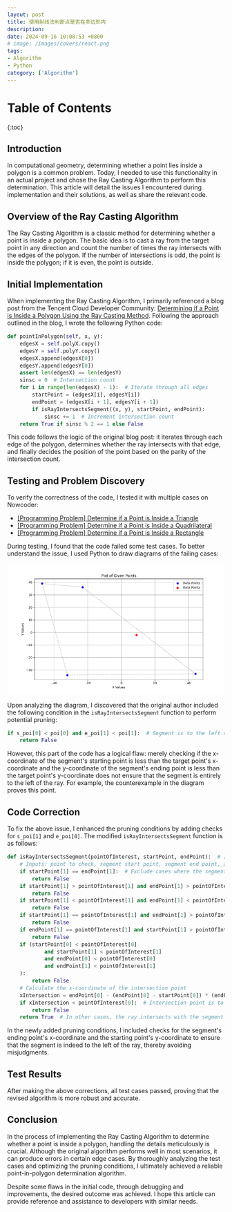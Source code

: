 ```yaml
---
layout: post
title: 使用射线法判断点是否在多边形内
description:
date: 2024-09-16 10:08:53 +0800 
# image: /images/covers/react.png
tags:
- Algorithm
- Python
category: ['Algorithm']
---
```


# Table of Contents
{:toc}

## Introduction

In computational geometry, determining whether a point lies inside a polygon is a common problem. Today, I needed to use this functionality in an actual project and chose the Ray Casting Algorithm to perform this determination. This article will detail the issues I encountered during implementation and their solutions, as well as share the relevant code.

## Overview of the Ray Casting Algorithm

The Ray Casting Algorithm is a classic method for determining whether a point is inside a polygon. The basic idea is to cast a ray from the target point in any direction and count the number of times the ray intersects with the edges of the polygon. If the number of intersections is odd, the point is inside the polygon; if it is even, the point is outside.

## Initial Implementation

When implementing the Ray Casting Algorithm, I primarily referenced a blog post from the Tencent Cloud Developer Community: [Determining if a Point is Inside a Polygon Using the Ray Casting Method](https://cloud.tencent.com/developer/article/1515808). Following the approach outlined in the blog, I wrote the following Python code:

```python
def pointInPolygon(self, x, y):
    edgesX = self.polyX.copy()
    edgesY = self.polyY.copy()
    edgesX.append(edgesX[0])
    edgesY.append(edgesY[0])
    assert len(edgesX) == len(edgesY)
    sinsc = 0  # Intersection count
    for i in range(len(edgesX) - 1):  # Iterate through all edges
        startPoint = (edgesX[i], edgesY[i])
        endPoint = (edgesX[i + 1], edgesY[i + 1])
        if isRayIntersectsSegment((x, y), startPoint, endPoint):
            sinsc += 1  # Increment intersection count
    return True if sinsc % 2 == 1 else False
```

This code follows the logic of the original blog post: it iterates through each edge of the polygon, determines whether the ray intersects with that edge, and finally decides the position of the point based on the parity of the intersection count.

## Testing and Problem Discovery

To verify the correctness of the code, I tested it with multiple cases on Nowcoder:

- [[Programming Problem] Determine if a Point is Inside a Triangle](https://www.nowcoder.com/questionTerminal/f9c4290baed0406cbbe2c23dd687732c)
- [[Programming Problem] Determine if a Point is Inside a Quadrilateral](https://www.nowcoder.com/questionTerminal/fcb839e841a74daab2e442f4dba5b707)
- [[Programming Problem] Determine if a Point is Inside a Rectangle](https://www.nowcoder.com/questionTerminal/6369cbb6898c41d0bef179a6a80f5fde)

During testing, I found that the code failed some test cases. To better understand the issue, I used Python to draw diagrams of the failing cases:

![Diagram](/images/posts/image-20241112213902213.png)

Upon analyzing the diagram, I discovered that the original author included the following condition in the `isRayIntersectsSegment` function to perform potential pruning:

```python
if s_poi[0] < poi[0] and e_poi[1] < poi[1]:  # Segment is to the left of the ray
    return False
```

However, this part of the code has a logical flaw: merely checking if the x-coordinate of the segment's starting point is less than the target point's x-coordinate and the y-coordinate of the segment's ending point is less than the target point's y-coordinate does not ensure that the segment is entirely to the left of the ray. For example, the counterexample in the diagram proves this point.

## Code Correction

To fix the above issue, I enhanced the pruning conditions by adding checks for `s_poi[1]` and `e_poi[0]`. The modified `isRayIntersectsSegment` function is as follows:

```python
def isRayIntersectsSegment(pointOfInterest, startPoint, endPoint):  # [x, y] [lng, lat]
    # Inputs: point to check, segment start point, segment end point, all in [lng, lat] format arrays
    if startPoint[1] == endPoint[1]:  # Exclude cases where the segment is parallel or coincides with the ray, or if the segment endpoints coincide
        return False
    if startPoint[1] > pointOfInterest[1] and endPoint[1] > pointOfInterest[1]:  # Segment is above the ray
        return False
    if startPoint[1] < pointOfInterest[1] and endPoint[1] < pointOfInterest[1]:  # Segment is below the ray
        return False
    if startPoint[1] == pointOfInterest[1] and endPoint[1] > pointOfInterest[1]:  # Intersection is at the lower endpoint of the starting point
        return False
    if endPoint[1] == pointOfInterest[1] and startPoint[1] > pointOfInterest[1]:  # Intersection is at the lower endpoint of the ending point
        return False
    if (startPoint[0] < pointOfInterest[0]
            and startPoint[1] < pointOfInterest[1]
            and endPoint[0] < pointOfInterest[0]
            and endPoint[1] < pointOfInterest[1]
    ):
        return False
    # Calculate the x-coordinate of the intersection point
    xIntersection = endPoint[0] - (endPoint[0] - startPoint[0]) * (endPoint[1] - pointOfInterest[1]) / (endPoint[1] - startPoint[1])
    if xIntersection < pointOfInterest[0]:  # Intersection point is to the left of the ray's origin
        return False
    return True  # In other cases, the ray intersects with the segment
```

In the newly added pruning conditions, I included checks for the segment's ending point's x-coordinate and the starting point's y-coordinate to ensure that the segment is indeed to the left of the ray, thereby avoiding misjudgments.

## Test Results

After making the above corrections, all test cases passed, proving that the revised algorithm is more robust and accurate.

## Conclusion

In the process of implementing the Ray Casting Algorithm to determine whether a point is inside a polygon, handling the details meticulously is crucial. Although the original algorithm performs well in most scenarios, it can produce errors in certain edge cases. By thoroughly analyzing the test cases and optimizing the pruning conditions, I ultimately achieved a reliable point-in-polygon determination algorithm.

Despite some flaws in the initial code, through debugging and improvements, the desired outcome was achieved. I hope this article can provide reference and assistance to developers with similar needs.